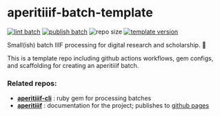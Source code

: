 # aperitiiif-batch-template
[![lint batch](https://github.com/nyu-dss/aperitiiif-batch-template/actions/workflows/lint-batch.yml/badge.svg)](https://github.com/nyu-dss/aperitiiif-batch-template/actions/workflows/lint-batch.yml) [![publish batch](https://github.com/nyu-dss/aperitiiif-batch-template/actions/workflows/publish-batch.yml/badge.svg)](https://github.com/nyu-dss/aperitiiif-batch-template/actions/workflows/publish-batch.yml)
![repo size](https://img.shields.io/github/repo-size/nyu-dss/aperitiiif-batch-template)
[![template version](https://img.shields.io/badge/template%20version-v0.1.0-9cf)](.template-version)

Small(ish) batch IIIF processing for digital research and scholarship. 🥂

This is a template repo including github actions workflows, gem configs, and scaffolding for creating an aperitiiif batch.

### Related repos:
- **[aperitiiif-cli](https://github.com/nyu-dss/aperitiiif-cli)** : ruby gem for processing batches
- **[aperitiiif](https://github.com/nyu-dss/aperitiiif)** : documentation for the project; publishes to [github pages](https://nyu-dss.github.io/aperitiiif)

